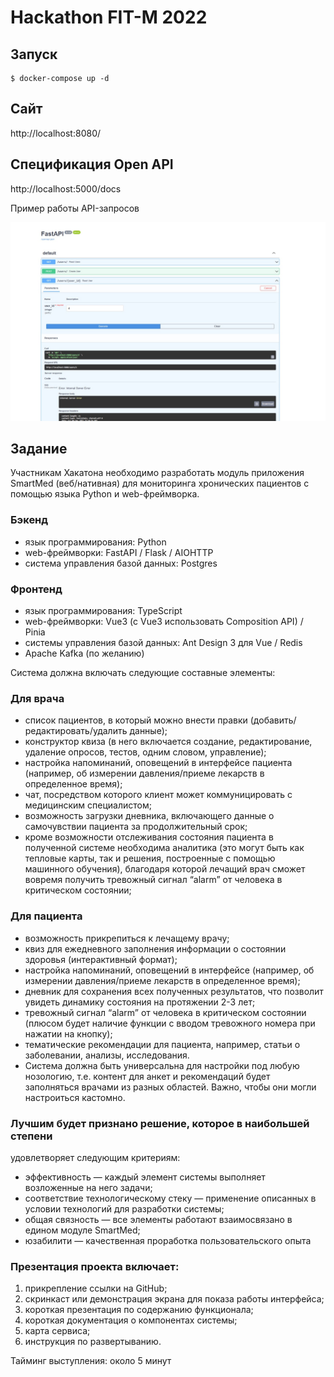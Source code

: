 # Hackathon FIT-M 2022

## Запуск

```
$ docker-compose up -d
```

## Сайт

http://localhost:8080/

## Спецификация Open API

http://localhost:5000/docs

Пример работы API-запросов

![](https://github.com/itookyourboo/smartmed_system/blob/master/data/fastapi.jpg?raw=true)

## Задание

Участникам Хакатона необходимо разработать модуль приложения SmartMed (веб/нативная) для мониторинга хронических
пациентов с помощью языка Python и web-фреймворка.

### Бэкенд

- язык программирования: Python
- web-фреймворки: FastAPI / Flask / AIOHTTP
- система управления базой данных: Postgres

### Фронтенд

- язык программирования: TypeScript
- web-фреймворки: Vue3 (с Vue3 использовать Composition API) / Pinia
- системы управления базой данных: Ant Design 3 для Vue / Redis
- Apache Kafka (по желанию)

Система должна включать следующие составные элементы:

### Для врача

- список пациентов, в который можно внести правки
  (добавить/редактировать/удалить данные);
- конструктор квиза (в него включается создание, редактирование,
  удаление опросов, тестов, одним словом, управление);
- настройка напоминаний, оповещений в интерфейсе пациента
  (например, об измерении давления/приеме лекарств в определенное
  время);
- чат, посредством которого клиент может коммуницировать с
  медицинским специалистом;
- возможность загрузки дневника, включающего данные о самочувствии
  пациента за продолжительный срок;
- кроме возможности отслеживания состояния пациента в полученной
  системе необходима аналитика (это могут быть как тепловые карты,
  так и решения, построенные с помощью машинного обучения),
  благодаря которой лечащий врач сможет вовремя получить тревожный
  сигнал “alarm” от человека в критическом состоянии;

### Для пациента

- возможность прикрепиться к лечащему врачу;
- квиз для ежедневного заполнения информации о состоянии здоровья
  (интерактивный формат);
- настройка напоминаний, оповещений в интерфейсе (например, об
  измерении давления/приеме лекарств в определенное время);
- дневник для сохранения всех полученных результатов, что позволит
  увидеть динамику состояния на протяжении 2-3 лет;
- тревожный сигнал “alarm” от человека в критическом состоянии
  (плюсом будет наличие функции с вводом тревожного номера при
  нажатии на кнопку);
- тематические рекомендации для пациента, например, статьи о
  заболевании, анализы, исследования.
- Система должна быть универсальна для настройки под любую нозологию, т.е. контент для анкет и рекомендаций будет
  заполняться врачами из разных областей. Важно, чтобы они могли настроиться кастомно.

### Лучшим будет признано решение, которое в наибольшей степени

удовлетворяет следующим критериям:

- эффективность — каждый элемент системы выполняет
  возложенные на него задачи;
- соответствие технологическому стеку — применение описанных
  в условии технологий для разработки системы;
- общая связность — все элементы работают взаимосвязано в
  едином модуле SmartMed;
- юзабилити — качественная проработка пользовательского опыта

### Презентация проекта включает:

1) прикрепление ссылки на GitHub;
2) скринкаст или демонстрация экрана для показа работы интерфейса;
3) короткая презентация по содержанию функционала;
4) короткая документация о компонентах системы;
5) карта сервиса;
6) инструкция по развертыванию.

Тайминг выступления: около 5 минут
